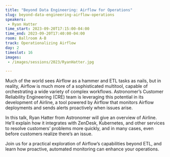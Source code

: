 ```yaml
---
title: "Beyond Data Engineering: Airflow for Operations"
slug: beyond-data-engineering-airflow-operations
speakers:
 - Ryan Hatter
time_start: 2023-09-20T17:15:00-04:00
time_end: 2023-09-20T17:40:00-04:00
room: Ballroom A-B
track: Operationalizing Airflow
day: 2
timeslot: 16
images:
 - /images/sessions/2023/RyanHatter.jpg

---
```


Much of the world sees Airflow as a hammer and ETL tasks as nails, but in reality, Airflow is much more of a sophisticated multitool, capable of orchestrating a wide variety of complex workflows. Astronomer’s Customer Reliability Engineering (CRE) team is leveraging this potential in its development of Airline, a tool powered by Airflow that monitors Airflow deployments and sends alerts proactively when issues arise.

In this talk, Ryan Hatter from Astronomer will give an overview of Airline. He’ll explain how it integrates with ZenDesk, Kubernetes, and other services to resolve customers’ problems more quickly, and in many cases, even before customers realize there’s an issue.

Join us for a practical exploration of Airflow’s capabilities beyond ETL, and learn how proactive, automated monitoring can enhance your operations.
